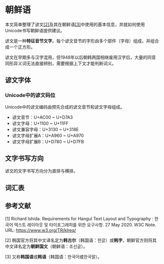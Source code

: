 # 朝鲜语

本文简单整理了谚文<a href="#footnote-2" class="footnote-label">[2]</a>及其在朝鲜语<a href="#footnote-3" class="footnote-label">[3]</a>中使用的基本信息，并就如何使用Unicode书写朝鲜语提供建议。

谚文是一种**特征音节文字**。每个谚文音节的字形由多个部件（字母）组成，并组合成一个正方形。

谚文在早期多与汉字混用，但1948年以后朝韩两国相继废用汉字后，大量的同音同形异义词无法直接辨别，需要根据上下文才能判断词义。

## 谚文字体

### Unicode中的谚文码位

Unicode中的谚文编码由预先合成的谚文音节和谚文字母组成。

* 谚文音节：U+AC00 ~ U+D7A3
* 谚文字母：U+1100 ~ U+11FF
* 谚文兼容字母：U+3130 ~ U+318E
* 谚文字母扩展A：U+A960 ~ U+A970
* 谚文字母扩展B：U+D780 ~ U+D7FB

## 文字书写方向

谚文的文字书写方向分为直排与横排。

## 词汇表

## 参考文献

<div class="footnote">
<p id="footnote-1">[1] Richard Ishida. Requirements for Hangul Text Layout and Typography : 한국어 텍스트 레이아웃 및 타이포그래피를 위한 요구사항. 27 May 2020. W3C Note. URL: <a href="https://www.w3.org/TR/klreq/">https://www.w3.org/TR/klreq/</a></p>
<p id="footnote-2">[2] 韩国官方将其中文译名定为<strong>韩古尔</strong>（韩国语：<span lang="ko">한글</span>）或<strong>韩字</strong>，朝鲜官方则将其中文译名定为<strong>朝鲜国文</strong>（朝鲜语：<span lang="ko">조선글</span>）。</p>
<p id="footnote-3">[3] 又称<strong>韩国语</strong>或<strong>韩语</strong>（韩国语：<span lang="ko">한국어</span>或<span lang="ko">한국말</span>）。</p>
</div>